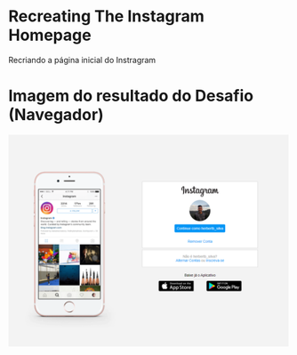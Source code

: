 # Recreating The Instagram Homepage
 Recriando a página inicial do Instragram

 # Imagem do resultado do Desafio (Navegador)
 ![Imagem de Resultado](https://github.com/herbertdantas/recreating-the-instagram-homepage/blob/main/img/resultado.PNG)
